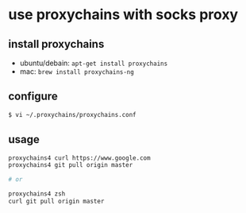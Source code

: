 # use proxychains with socks proxy

## install proxychains

- ubuntu/debain: `apt-get install proxychains`
- mac: `brew install proxychains-ng`

## configure

```sh
$ vi ~/.proxychains/proxychains.conf
```

## usage

```sh
proxychains4 curl https://www.google.com
proxychains4 git pull origin master

# or

proxychains4 zsh
curl git pull origin master
```
